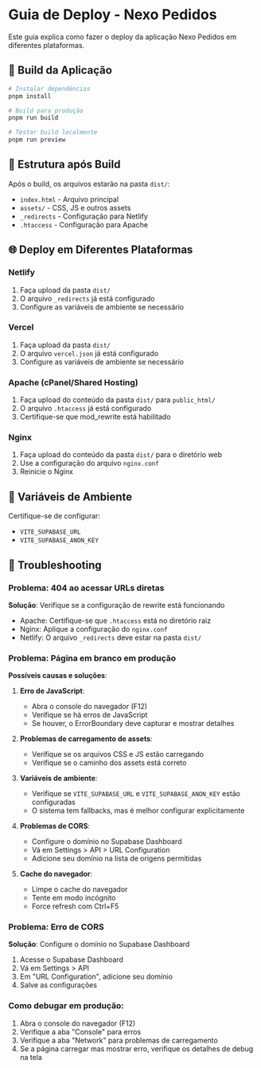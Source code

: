 # Guia de Deploy - Nexo Pedidos

Este guia explica como fazer o deploy da aplicação Nexo Pedidos em diferentes plataformas.

## 🚀 Build da Aplicação

```bash
# Instalar dependências
pnpm install

# Build para produção
pnpm run build

# Testar build localmente
pnpm run preview
```

## 📁 Estrutura após Build

Após o build, os arquivos estarão na pasta `dist/`:
- `index.html` - Arquivo principal
- `assets/` - CSS, JS e outros assets
- `_redirects` - Configuração para Netlify
- `.htaccess` - Configuração para Apache

## 🌐 Deploy em Diferentes Plataformas

### Netlify
1. Faça upload da pasta `dist/`
2. O arquivo `_redirects` já está configurado
3. Configure as variáveis de ambiente se necessário

### Vercel
1. Faça upload da pasta `dist/`
2. O arquivo `vercel.json` já está configurado
3. Configure as variáveis de ambiente se necessário

### Apache (cPanel/Shared Hosting)
1. Faça upload do conteúdo da pasta `dist/` para `public_html/`
2. O arquivo `.htaccess` já está configurado
3. Certifique-se que mod_rewrite está habilitado

### Nginx
1. Faça upload do conteúdo da pasta `dist/` para o diretório web
2. Use a configuração do arquivo `nginx.conf`
3. Reinicie o Nginx

## 🔧 Variáveis de Ambiente

Certifique-se de configurar:
- `VITE_SUPABASE_URL`
- `VITE_SUPABASE_ANON_KEY`

## 🐛 Troubleshooting

### Problema: 404 ao acessar URLs diretas
**Solução**: Verifique se a configuração de rewrite está funcionando
- Apache: Certifique-se que `.htaccess` está no diretório raiz
- Nginx: Aplique a configuração do `nginx.conf`
- Netlify: O arquivo `_redirects` deve estar na pasta `dist/`

### Problema: Página em branco em produção
**Possíveis causas e soluções**:

1. **Erro de JavaScript**:
   - Abra o console do navegador (F12)
   - Verifique se há erros de JavaScript
   - Se houver, o ErrorBoundary deve capturar e mostrar detalhes

2. **Problemas de carregamento de assets**:
   - Verifique se os arquivos CSS e JS estão carregando
   - Verifique se o caminho dos assets está correto

3. **Variáveis de ambiente**:
   - Verifique se `VITE_SUPABASE_URL` e `VITE_SUPABASE_ANON_KEY` estão configuradas
   - O sistema tem fallbacks, mas é melhor configurar explicitamente

4. **Problemas de CORS**:
   - Configure o domínio no Supabase Dashboard
   - Vá em Settings > API > URL Configuration
   - Adicione seu domínio na lista de origens permitidas

5. **Cache do navegador**:
   - Limpe o cache do navegador
   - Tente em modo incógnito
   - Force refresh com Ctrl+F5

### Problema: Erro de CORS
**Solução**: Configure o domínio no Supabase Dashboard
1. Acesse o Supabase Dashboard
2. Vá em Settings > API
3. Em "URL Configuration", adicione seu domínio
4. Salve as configurações

### Como debugar em produção:
1. Abra o console do navegador (F12)
2. Verifique a aba "Console" para erros
3. Verifique a aba "Network" para problemas de carregamento
4. Se a página carregar mas mostrar erro, verifique os detalhes de debug na tela
